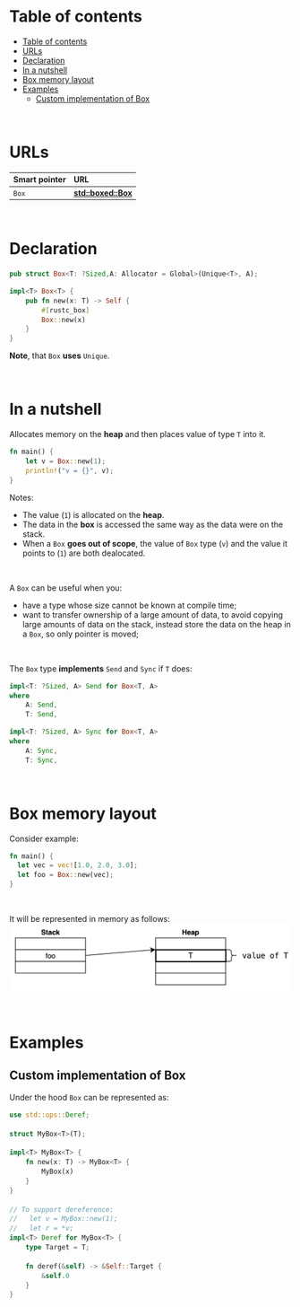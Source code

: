 # Table of contents
<!-- TOC -->
* [Table of contents](#table-of-contents)
* [URLs](#urls)
* [Declaration](#declaration)
* [In a nutshell](#in-a-nutshell)
* [Box memory layout](#box-memory-layout)
* [Examples](#examples)
  * [Custom implementation of Box](#custom-implementation-of-box)
<!-- TOC -->

<br>

# URLs
|Smart pointer|URL|
|:----|:------------|
|`Box`|[**std::boxed::Box**](https://doc.rust-lang.org/stable/std/boxed/struct.Box.html)|

<br>

# Declaration
```rust
pub struct Box<T: ?Sized,A: Allocator = Global>(Unique<T>, A);
```

```rust
impl<T> Box<T> {
    pub fn new(x: T) -> Self {
        #[rustc_box]
        Box::new(x)
    }
}
```

**Note**, that `Box` **uses** `Unique`.<br>

<br>

# In a nutshell
Allocates memory on the **heap** and then places value of type `T` into it.<br>

```Rust
fn main() {
    let v = Box::new(1);
    println!("v = {}", v);
}
```

Notes:
- The value (`1`) is allocated on the **heap**.
- The data in the **box** is accessed the same way as the data were on the stack. 
- When a `Box` **goes out of scope**, the value of `Box` type (`v`) and the value it points to (`1`) are both dealocated.

<br>

A `Box` can be useful when you:
- have a type whose size cannot be known at compile time;
- want to transfer ownership of a large amount of data, to avoid copying large amounts of data on the stack, instead store the data on the heap in a `Box`, so only pointer is moved;

<br>

The `Box` type **implements** `Send` and `Sync` if `T` does: 
```rust
impl<T: ?Sized, A> Send for Box<T, A>
where
    A: Send,
    T: Send,
```

```rust
impl<T: ?Sized, A> Sync for Box<T, A>
where
    A: Sync,
    T: Sync,
```

<br>

# Box memory layout
Consider example:
```rust
fn main() {
  let vec = vec![1.0, 2.0, 3.0];
  let foo = Box::new(vec);
}
```

<br>

It will be represented in memory as follows:<br>
![box](/img/box.png)

<br>

# Examples
## Custom implementation of Box
Under the hood `Box` can be represented as:
```Rust
use std::ops::Deref;

struct MyBox<T>(T);

impl<T> MyBox<T> {
    fn new(x: T) -> MyBox<T> {
        MyBox(x)
    }
}

// To support dereference: 
//   let v = MyBox::new(1); 
//   let r = *v;
impl<T> Deref for MyBox<T> {
    type Target = T;

    fn deref(&self) -> &Self::Target {
        &self.0
    }
}
```


